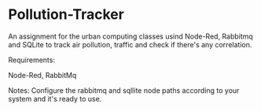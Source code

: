# Pollution-Tracker
An assignment for the urban computing classes usind Node-Red, Rabbitmq and SQLite to track air pollution, traffic and check if there's any correlation.

Requirements:

Node-Red, RabbitMq

Notes:
Configure the rabbitmq and sqllite node paths according to your system and it's ready to use.
